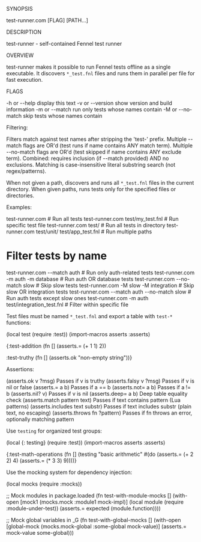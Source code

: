 SYNOPSIS

  test-runner.com [FLAG] [PATH...]

DESCRIPTION

  test-runner - self-contained Fennel test runner

OVERVIEW

  test-runner makes it possible to run Fennel tests offline as a single
  executable. It discovers `*_test.fnl` files and runs them in parallel
  per file for fast execution.

FLAGS

  -h or --help              display this text
  -v or --version           show version and build information
  -m or --match <text>      run only tests whose names contain <text>
  -M or --no-match <text>   skip tests whose names contain <text>

Filtering:

  Filters match against test names after stripping the 'test-' prefix.
  Multiple --match flags are OR'd (test runs if name contains ANY match term).
  Multiple --no-match flags are OR'd (test skipped if name contains ANY exclude term).
  Combined: requires inclusion (if --match provided) AND no exclusions.
  Matching is case-insensitive literal substring search (not regex/patterns).

When not given a path, discovers and runs all `*_test.fnl` files in the current directory.
When given paths, runs tests only for the specified files or directories.

Examples:

  test-runner.com                                      # Run all tests
  test-runner.com test/my_test.fnl                     # Run specific test file
  test-runner.com test/                                # Run all tests in directory
  test-runner.com test/unit/ test/app_test.fnl         # Run multiple paths

  # Filter tests by name
  test-runner.com --match auth                         # Run only auth-related tests
  test-runner.com -m auth -m database                  # Run auth OR database tests
  test-runner.com --no-match slow                      # Skip slow tests
  test-runner.com -M slow -M integration               # Skip slow OR integration tests
  test-runner.com --match auth --no-match slow         # Run auth tests except slow ones
  test-runner.com -m auth test/integration_test.fnl    # Filter within specific file

Test files must be named `*_test.fnl` and export a table with `test-*` functions:

  (local test (require :test))
  (import-macros asserts :asserts)

  {:test-addition
   (fn [] (asserts.= (+ 1 1) 2))

   :test-truthy 
   (fn [] (asserts.ok "non-empty string"))}

Assertions:

  (asserts.ok v ?msg)              Passes if v is truthy
  (asserts.falsy v ?msg)           Passes if v is nil or false
  (asserts.= a b)                  Passes if a == b
  (asserts.not= a b)               Passes if a != b
  (asserts.nil? v)                 Passes if v is nil
  (asserts.deep= a b)              Deep table equality check
  (asserts.match pattern text)     Passes if text contains pattern (Lua patterns)
  (asserts.includes text substr)   Passes if text includes substr (plain text, no escaping)
  (asserts.throws fn ?pattern)     Passes if fn throws an error, optionally matching pattern

Use `testing` for organized test groups:

  (local {: testing} (require :test))
  (import-macros asserts :asserts)

  {:test-math-operations
   (fn []
     (testing "basic arithmetic"
       #(do (asserts.= (+ 2 2) 4)
            (asserts.= (* 3 3) 9))))}

Use the mocking system for dependency injection:

  (local mocks (require :mocks))

  ;; Mock modules in package.loaded
  (fn test-with-module-mocks []
    (with-open [mock1 (mocks.mock :module1 mock-impl)]
      (local module (require :module-under-test))
      (asserts.= expected (module.function))))

  ;; Mock global variables in _G
  (fn test-with-global-mocks []
    (with-open [global-mock (mocks.mock-global :some-global mock-value)]
      (asserts.= mock-value some-global)))

